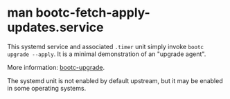 # man bootc-fetch-apply-updates.service

This systemd service and associated `.timer` unit simply invoke
`bootc upgrade --apply`.  It is a minimal demonstration of
an "upgrade agent".

More information: [bootc-upgrade](../man/bootc-upgrade.md).

The systemd unit is not enabled by default upstream, but it
may be enabled in some operating systems.
